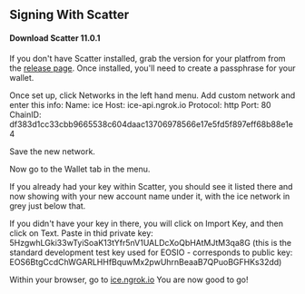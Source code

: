 ## Signing With Scatter

#### Download Scatter 11.0.1

If you don't have Scatter installed, grab the version for your platfrom from the [release page](https://github.com/GetScatter/ScatterDesktop/releases/tag/11.0.1).
Once installed, you'll need to create a passphrase for your wallet. 

Once set up, click Networks in the left hand menu.
Add custom network and enter this info:
Name: ice
Host: ice-api.ngrok.io
Protocol: http
Port: 80
ChainID: df383d1cc33cbb9665538c604daac13706978566e17e5fd5f897eff68b88e1e4

Save the new network. 

Now go to the Wallet tab in the menu.

If you already had your key within Scatter, you should see it listed there and now showing with your new account name under it, with the ice network in grey just below that.

If you didn't have your key in there, you will click on Import Key, and then click on Text.
Paste in thid private key: 5HzgwhLGki33wTyiSoaK13tYfr5nV1UALDcXoQbHAtMJtM3qa8G (this is the standard development test key
used for EOSIO - corresponds to public key: EOS6BtgCcdChWGARLHHfBquwMx2pwUhrnBeaaB7QPuoBGFHKs32dd)

Within your browser, go to [ice.ngrok.io](ice.ngrok.io)
You are now good to go!
